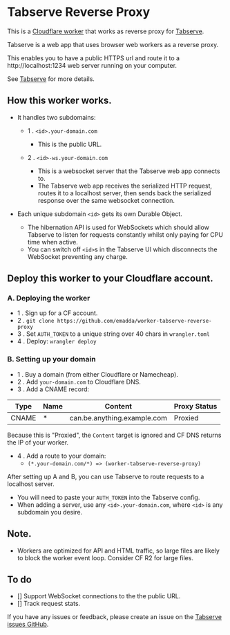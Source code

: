 # Tabserve Reverse Proxy

This is a [Cloudflare worker](https://workers.cloudflare.com/) that works as reverse proxy for [Tabserve](tabserve.dev).

Tabserve is a web app that uses browser web workers as a reverse proxy.

This enables you to have a public HTTPS url and route it to a http://localhost:1234 web server running on your computer.

See [Tabserve](tabserve.dev) for more details.


## How this worker works.

- It handles two subdomains:
	- 1 . `<id>.your-domain.com`
		- This is the public URL.


	- 2 . `<id>-ws.your-domain.com`
		- This is a websocket server that the Tabserve web app connects to.
		- The Tabserve web app receives the serialized HTTP request, routes it to a localhost server, then sends back the serialized response over the same websocket connection.

- Each unique subdomain `<id>` gets its own Durable Object.
	- The hibernation API is used for WebSockets which should allow Tabserve to listen for requests constantly whilst only paying for CPU time when active.
	- You can switch off `<id>`s in the Tabserve UI which disconnects the WebSocket preventing any charge.



## Deploy this worker to your Cloudflare account.

### A. Deploying the worker

- 1 . Sign up for a CF account.
- 2 . `git clone https://github.com/emadda/worker-tabserve-reverse-proxy`
- 3 . Set `AUTH_TOKEN` to a unique string over 40 chars in `wrangler.toml`
- 4 . Deploy: `wrangler deploy`


### B. Setting up your domain

- 1 . Buy a domain (from either Cloudflare or Namecheap).
- 2 . Add `your-domain.com` to Cloudflare DNS.
- 3 . Add a CNAME record:


| Type  | Name | Content                     | Proxy Status |
|-------|------|-----------------------------|--------------|
| CNAME | *    | can.be.anything.example.com | Proxied      |

Because this is "Proxied", the `Content` target is ignored and CF DNS returns the IP of your worker.

- 4 . Add a route to your domain:
	- `(*.your-domain.com/*) => (worker-tabserve-reverse-proxy)`


After setting up A and B, you can use Tabserve to route requests to a localhost server.

- You will need to paste your `AUTH_TOKEN` into the Tabserve config.
- When adding a server, use any `<id>.your-domain.com`, where `<id>` is any subdomain you desire.



## Note.

- Workers are optimized for API and HTML traffic, so large files are likely to block the worker event loop. Consider CF R2 for large files.

## To do

- [] Support WebSocket connections to the the public URL.
- [] Track request stats.





If you have any issues or feedback, please create an issue on the [Tabserve issues GitHub](https://github.com/emadda/tabserve).





